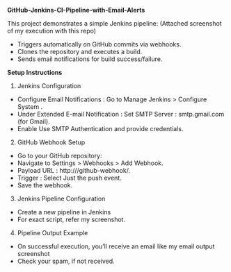 **GitHub-Jenkins-CI-Pipeline-with-Email-Alerts**

This project demonstrates a simple Jenkins pipeline: (Attached screenshot of my execution with this repo)

- Triggers automatically on GitHub commits via webhooks.
- Clones the repository and executes a build.
- Sends email notifications for build success/failure.

**Setup Instructions**
1. Jenkins Configuration
- Configure Email Notifications : Go to Manage Jenkins > Configure System .
- Under Extended E-mail Notification : Set SMTP Server : smtp.gmail.com (for Gmail).
- Enable Use SMTP Authentication and provide credentials.

2. GitHub Webhook Setup
 - Go to your GitHub repository:
 - Navigate to Settings > Webhooks > Add Webhook.
 - Payload URL : http://<JENKINS-URL>/github-webhook/.
 - Trigger : Select Just the push event.
 - Save the webhook.

3. Jenkins Pipeline Configuration
 - Create a new pipeline in Jenkins
 - For exact script, refer my screenshot.

4. Pipeline Output Example
 - On successful execution, you’ll receive an email like my email output screenshot
 - Check your spam, if not received.

 
